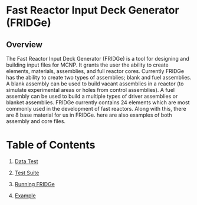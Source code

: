 # Fast Reactor Input Deck Generator (FRIDGe)

## Overview

The Fast Reactor Input Deck Generator (FRIDGe) is a tool for designing and building input files for MCNP.
It grants the user the ability to create elements, materials, assemblies, and full reactor cores.
Currently FRIDGe has the ability to create two types of assemblies; blank and fuel assemblies.
A blank assembly can be used to build vacant assemblies in a reactor (to simulate experimental areas or holes from control assemblies).
A fuel assembly can be used to build a multiple types of driver assemblies or blanket assemblies.
FRIDGe currently contains 24 elements which are most commonly used in the development of fast reactors.
Along with this, there are 8 base material for us in FRIDGe.
here are also examples of both assembly and core files.

# Table of Contents
1. [Data Test](source/Data.md)

2. [Test Suite](source/Test.md)

3. [Running FRIDGe](source/Run.md)

4. [Example](source/Example.md)